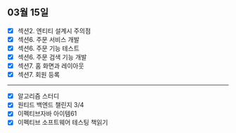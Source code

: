 ## 03월 15일

- [x] 섹션2. 엔티티 설계시 주의점
- [x] 섹션6. 주문 서비스 개발
- [x] 섹션6. 주문 기능 테스트
- [x] 섹션6. 주문 검색 기능 개발
- [x] 섹션7. 홈 화면과 레이아웃
- [x] 섹션7. 회원 등록

---

- [x] 알고리즘 스터디
- [x] 원티드 백엔드 챌린지 3/4
- [x] 이펙티브자바 아이템61
- [x] 이펙티브 소프트웨어 테스팅 책읽기
